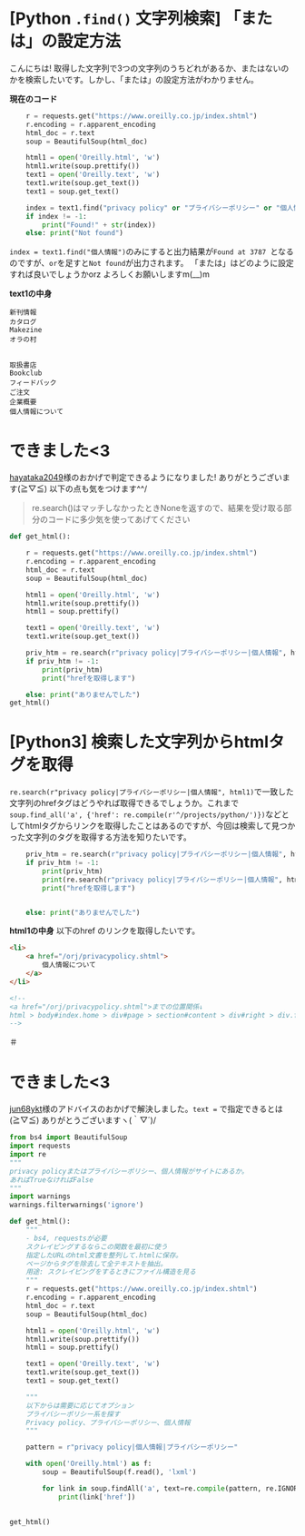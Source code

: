 # [Python `.find()` 文字列検索] 「または」の設定方法

こんにちは! 取得した文字列で3つの文字列のうちどれがあるか、またはないのかを検索したいです。しかし、「または」の設定方法がわかりません。


**現在のコード**

```python
    r = requests.get("https://www.oreilly.co.jp/index.shtml")
    r.encoding = r.apparent_encoding
    html_doc = r.text
    soup = BeautifulSoup(html_doc)

    html1 = open('Oreilly.html', 'w')
    html1.write(soup.prettify())
    text1 = open('Oreilly.text', 'w')
    text1.write(soup.get_text())
    text1 = soup.get_text()

    index = text1.find("privacy policy" or "プライバシーポリシー" or "個人情報") # 
    if index != -1:
        print("Found!" + str(index))
    else: print("Not found")
```
`index = text1.find("個人情報")`のみにすると出力結果が`Found at 3787
`となるのですが、`or`を足すと`Not found`が出力されます。
「または」はどのように設定すれば良いでしょうかorz
よろしくお願いしますm(__)m

**text1の中身**
```text
新刊情報
カタログ
Makezine
オラの村


取扱書店
Bookclub
フィードバック
ご注文
企業概要
個人情報について
```

# できました<3
[hayataka2049](https://teratail.com/users/hayataka2049)様のおかげで判定できるようになりました! ありがとうございます(≧▽≦) 以下の点も気をつけます^^/

> re.search()はマッチしなかったときNoneを返すので、結果を受け取る部分のコードに多少気を使ってあげてください

```python
def get_html():

    r = requests.get("https://www.oreilly.co.jp/index.shtml")
    r.encoding = r.apparent_encoding
    html_doc = r.text
    soup = BeautifulSoup(html_doc)

    html1 = open('Oreilly.html', 'w')
    html1.write(soup.prettify())
    html1 = soup.prettify()

    text1 = open('Oreilly.text', 'w')
    text1.write(soup.get_text())

    priv_htm = re.search(r"privacy policy|プライバシーポリシー|個人情報", html1).start()
    if priv_htm != -1:
        print(priv_htm)
        print("hrefを取得します")

    else: print("ありませんでした")
get_html()
```

# [Python3] 検索した文字列からhtmlタグを取得
`re.search(r"privacy policy|プライバシーポリシー|個人情報", html1)`で一致した文字列のhrefタグはどうやれば取得できるでしょうか。これまで`soup.find_all('a', {'href': re.compile(r'^/projects/python/')})`などとしてhtmlタグからリンクを取得したことはあるのですが、今回は検索して見つかった文字列のタグを取得する方法を知りたいです。

```python
    priv_htm = re.search(r"privacy policy|プライバシーポリシー|個人情報", html1).start()
    if priv_htm != -1:
        print(priv_htm)
        print(re.search(r"privacy policy|プライバシーポリシー|個人情報", html1))
        print("hrefを取得します")


    else: print("ありませんでした")
```

**html1の中身**
以下のhref のリンクを取得したいです。
```html
<li>
    <a href="/orj/privacypolicy.shtml">
        個人情報について
    </a>
</li>

<!-- 
<a href="/orj/privacypolicy.shtml">までの位置関係↓
html > body#index.home > div#page > section#content > div#right > div.footer.clearfix > div.footer-item.footer-right > ul.footer-category.service > li > a
-->


```

＃

# できました<3
[jun68ykt](https://teratail.com/users/jun68ykt)様のアドバイスのおかげで解決しました。`text =` で指定できるとは(≧▽≦) ありがとうございますヽ(｀▽´)/

```python
from bs4 import BeautifulSoup
import requests
import re
"""
privacy policyまたはプライバシーポリシー、個人情報がサイトにあるか。
あればTrueなければFalse
"""
import warnings
warnings.filterwarnings('ignore')

def get_html():
    """
    - bs4, requestsが必要
    スクレイピングするならこの関数を最初に使う
    指定したURLのhtml文書を整列して.htmlに保存。
    ページからタグを除去して全テキストを抽出。
    用途: スクレイピングをするときにファイル構造を見る
    """
    r = requests.get("https://www.oreilly.co.jp/index.shtml")
    r.encoding = r.apparent_encoding
    html_doc = r.text
    soup = BeautifulSoup(html_doc)

    html1 = open('Oreilly.html', 'w')
    html1.write(soup.prettify())
    html1 = soup.prettify()

    text1 = open('Oreilly.text', 'w')
    text1.write(soup.get_text())
    text1 = soup.get_text()

    """
    以下からは需要に応じてオプション
    プライバシーポリシー系を探す
    Privacy policy、プライバシーポリシー、個人情報
    """

    pattern = r"privacy policy|個人情報|プライバシーポリシー"

    with open('Oreilly.html') as f:
        soup = BeautifulSoup(f.read(), 'lxml')

        for link in soup.findAll('a', text=re.compile(pattern, re.IGNORECASE)):
            print(link['href'])
            

get_html()
```
